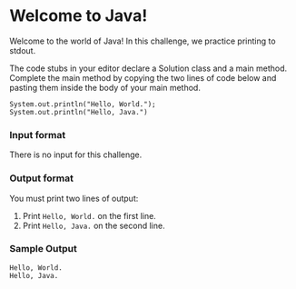 # Welcome to Java!

Welcome to the world of Java! In this challenge, we practice printing to stdout.

The code stubs in your editor declare a Solution class and a main method.
Complete the main method by copying the two lines of code below and pasting them inside the body of your main method.

```
System.out.println("Hello, World.");
System.out.println("Hello, Java.")
```
### Input format

There is no input for this challenge.

### Output format

You must print two lines of output:

1. Print `Hello, World.` on the first line.
2. Print `Hello, Java.` on the second line.

### Sample Output

```
Hello, World.
Hello, Java.
```
